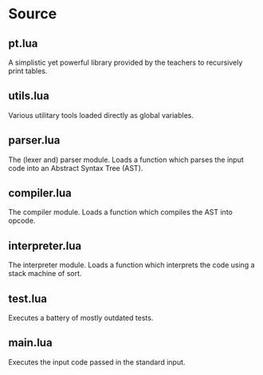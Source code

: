 # Source

## pt.lua
A simplistic yet powerful library provided by the teachers to recursively print tables.

## utils.lua
Various utilitary tools loaded directly as global variables.

## parser.lua
The (lexer and) parser module.
Loads a function which parses the input code into an Abstract Syntax Tree (AST).

## compiler.lua
The compiler module.
Loads a function which compiles the AST into opcode.

## interpreter.lua
The interpreter module.
Loads a function which interprets the code using a stack machine of sort.

## test.lua
Executes a battery of mostly outdated tests.

## main.lua
Executes the input code passed in the standard input.
